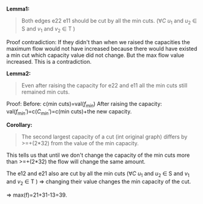 **Lemma1:**
> Both edges e22 e11 should be cut by all the min cuts. 
> ($\forall C$  $u_1$ and $u_2$ $\in$ S and $v_1$ and $v_2$ $\in$ T )

Proof contradiction:
If they didn't than when we raised the capacities the maximum flow would not have increased because there would have existed a min cut which capacity value did not change. But the max flow value increased. This is a contradiction.

**Lemma2:**
> Even after raising the capacity for e22 and e11 all the min cuts still remained min cuts.

Proof:
Before: c(min cuts)=val($f_{min}$)
After raising the capacity: val($f_{min}'$)=c($C_{min}'$)=c(min cuts)+the new capacity.

**Corollary:**
> The second largest capacity of a cut (int original graph) differs by >=+(2\*32) from the value of the min capacity.


This tells us that until we don't change the capacity of the min cuts more than >=+(2\*32) the flow will change the same amount.

The e12 and e21 also are cut by all the min cuts ($\forall C$  $u_1$ and $u_2$ $\in$ S and $v_1$ and $v_2$ $\in$ T ) => changing their value changes the min capacity of the cut.

=> max(f)=21+31-13=39.
